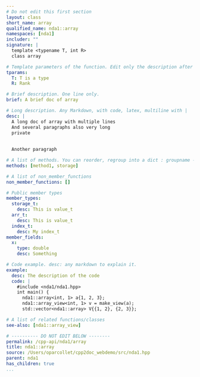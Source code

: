 ```yaml
---
# Do not edit this first section
layout: class
short_name: array
qualified_name: nda1::array
namespaces: [nda1]
includer: ""
signature: |
  template <typename T, int R>
  class array

# Template parameters of the function. Edit only the description after the :
tparams:
  T: T is a type
  R: Rank

# Brief description. One line only.
brief: A brief doc of array

# Long description. Any Markdown, with code, latex, multiline with |
desc: |
  A long doc of array with multiple lines
  And several paragraphs also very long
  private
  
  
  Another paragraph

# A list of methods. You can reorder, regroup into a dict : groupname -> list
methods: [method1, storage]

# A list of non_member_functions
non_member_functions: []

# Public member types
member_types:
  storage_t:
    desc: This is value_t
  arr_t:
    desc: This is value_t
  index_t:
    desc: My index_t
member_fields:
  x:
    type: double
    desc: Something

# Code example. desc: any markdown to explain it.
example:
  desc: The description of the code
  code: |
    #include <nda1/nda1.hpp>
    int main() {
      nda1::array<int, 1> a{1, 2, 3};
      nda1::array_view<int, 1> v = make_view(a);
      std::vector<nda1::array> V{{1, 2}, {2, 3}};

# A list of related functions/classes
see-also: [nda1::array_view]

# ---------- DO NOT EDIT BELOW --------
permalink: /cpp-api/nda1/array
title: nda1::array
source: /Users/oparcollet/cpp2doc_webdemo/src/nda1.hpp
parent: nda1
has_children: true
...
```



